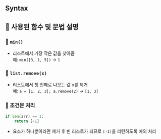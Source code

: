 ## Syntax

## 🔹 사용된 함수 및 문법 설명

### 🔹 `min()`
- 리스트에서 가장 작은 값을 찾아줌  
  예: `min([3, 1, 5])` → `1`

### 🔹 `list.remove(x)`
- 리스트에서 첫 번째로 나오는 값 x를 제거  
  예: `a = [1, 2, 3]; a.remove(2)` → `[1, 3]`

### 🔹 조건문 처리
```python
if len(arr) == 1:
    return [-1]
```
- 요소가 하나뿐이라면 제거 후 빈 리스트가 되므로 `[-1]`을 리턴하도록 예외 처리
